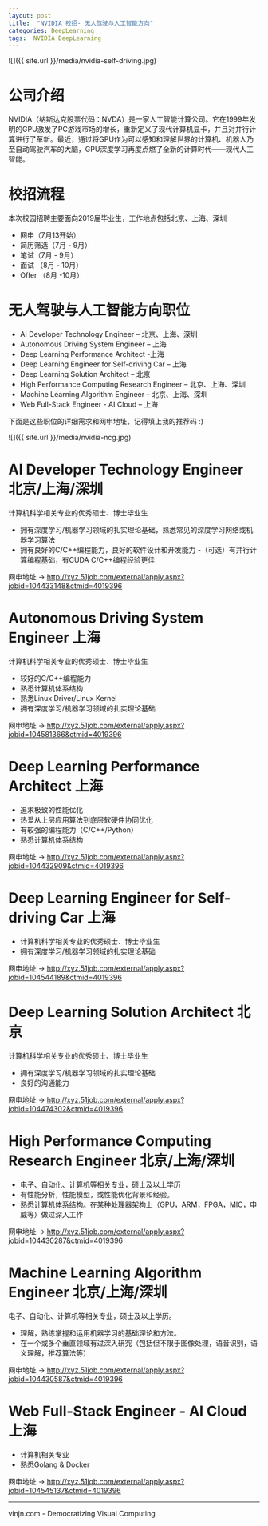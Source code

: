 ```yaml
---
layout: post
title:  "NVIDIA 校招- 无人驾驶与人工智能方向"
categories: DeepLearning
tags:  NVIDIA DeepLearning
---
```


![]({{ site.url }}/media/nvidia-self-driving.jpg)

公司介绍
====
NVIDIA（纳斯达克股票代码：NVDA）是一家人工智能计算公司。它在1999年发明的GPU激发了PC游戏市场的增长，重新定义了现代计算机显卡，并且对并行计算进行了革新。最近，通过将GPU作为可以感知和理解世界的计算机、机器人乃至自动驾驶汽车的大脑，GPU深度学习再度点燃了全新的计算时代——现代人工智能。


校招流程
====
本次校园招聘主要面向2019届毕业生，工作地点包括北京、上海、深圳
- 网申（7月13开始）
- 简历筛选（7月 - 9月）
- 笔试（7月 - 9月）
- 面试 （8月 - 10月）
- Offer （8月 -10月）

无人驾驶与人工智能方向职位
====

- AI Developer Technology Engineer – 北京、上海、深圳
- Autonomous Driving System Engineer – 上海
- Deep Learning Performance Architect -上海
- Deep Learning Engineer for Self-driving Car – 上海
- Deep Learning Solution Architect – 北京
- High Performance Computing Research Engineer – 北京、上海、深圳
- Machine Learning Algorithm Engineer – 北京、上海、深圳
- Web Full-Stack Engineer - AI Cloud – 上海


下面是这些职位的详细需求和网申地址，记得填上我的推荐码 :)

![]({{ site.url }}/media/nvidia-ncg.jpg)

AI Developer Technology Engineer	北京/上海/深圳
====

计算机科学相关专业的优秀硕士、博士毕业生
- 拥有深度学习/机器学习领域的扎实理论基础，熟悉常见的深度学习网络或机器学习算法
- 拥有良好的C/C++编程能力，良好的软件设计和开发能力 
-（可选）有并行计算编程基础，有CUDA C/C++编程经验更佳

网申地址 -> http://xyz.51job.com/external/apply.aspx?jobid=104433148&ctmid=4019396

Autonomous Driving System Engineer	上海
====

计算机科学相关专业的优秀硕士、博士毕业生
- 较好的C/C++编程能力
- 熟悉计算机体系结构
- 熟悉Linux Driver/Linux Kernel
- 拥有深度学习/机器学习领域的扎实理论基础

网申地址 -> http://xyz.51job.com/external/apply.aspx?jobid=104581366&ctmid=4019396

Deep Learning Performance Architect	上海
====
- 追求极致的性能优化
- 热爱从上层应用算法到底层软硬件协同优化
- 有较强的编程能力（C/C++/Python）
- 熟悉计算机体系结构

网申地址 -> http://xyz.51job.com/external/apply.aspx?jobid=104432909&ctmid=4019396

Deep Learning Engineer for Self-driving Car	上海
====

- 计算机科学相关专业的优秀硕士、博士毕业生 
- 拥有深度学习/机器学习领域的扎实理论基础

网申地址 -> http://xyz.51job.com/external/apply.aspx?jobid=104544189&ctmid=4019396

Deep Learning Solution Architect	北京
====

计算机科学相关专业的优秀硕士、博士毕业生 
- 拥有深度学习/机器学习领域的扎实理论基础
- 良好的沟通能力

网申地址 -> http://xyz.51job.com/external/apply.aspx?jobid=104474302&ctmid=4019396

High Performance Computing Research Engineer 北京/上海/深圳
====
- 电子、自动化、计算机等相关专业，硕士及以上学历
- 有性能分析，性能模型，或性能优化背景和经验。
- 熟悉计算机体系结构。在某种处理器架构上（GPU，ARM，FPGA，MIC，申威等）做过深入工作

网申地址 -> http://xyz.51job.com/external/apply.aspx?jobid=104430287&ctmid=4019396

Machine Learning Algorithm Engineer	北京/上海/深圳
====

电子、自动化、计算机等相关专业，硕士及以上学历。
- 理解，熟练掌握和运用机器学习的基础理论和方法。
- 在一个或多个垂直领域有过深入研究（包括但不限于图像处理，语音识别，语义理解，推荐算法等）

网申地址 -> http://xyz.51job.com/external/apply.aspx?jobid=104430587&ctmid=4019396

Web Full-Stack Engineer - AI Cloud	上海
====

- 计算机相关专业
- 熟悉Golang & Docker

网申地址 -> http://xyz.51job.com/external/apply.aspx?jobid=104545137&ctmid=4019396

----
vinjn.com - Democratizing Visual Computing

